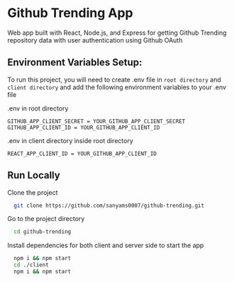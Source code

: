 # Github Trending App

Web app built with React, Node.js, and
Express for getting Github Trending repository
data with user authentication using Github OAuth

## Environment Variables Setup:

To run this project, you will need to create .env file in `root directory` and `client directory`
and add the following environment variables to your .env file

.env in root directory

`GITHUB_APP_CLIENT_SECRET = YOUR_GITHUB_APP_CLIENT_SECRET`
`GITHUB_APP_CLIENT_ID = YOUR_GITHUB_APP_CLIENT_ID`

.env in client directory inside root directory

`REACT_APP_CLIENT_ID = YOUR_GITHUB_APP_CLIENT_ID`

## Run Locally

Clone the project

```bash
  git clone https://github.com/sanyams0007/github-trending.git
```

Go to the project directory

```bash
  cd github-trending
```

Install dependencies for both client and server side to start the app

```bash
  npm i && npm start
  cd ./client
  npm i && npm start
```
